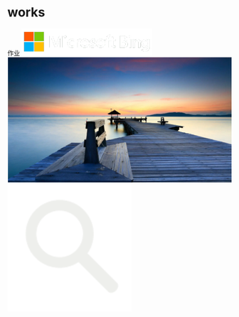 # works
作业
![image](https://github.com/Mercury-kk/works/blob/main/images/being.png)
![image](https://github.com/Mercury-kk/works/blob/main/images/image.png)
![image](https://github.com/Mercury-kk/works/blob/main/images/search.png)
